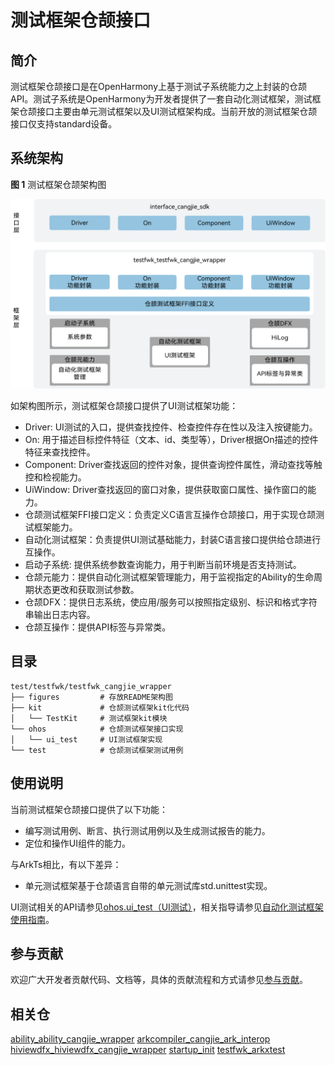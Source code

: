 # 测试框架仓颉接口

## 简介

 测试框架仓颉接口是在OpenHarmony上基于测试子系统能力之上封装的仓颉API。测试子系统是OpenHarmony为开发者提供了一套自动化测试框架，测试框架仓颉接口主要由单元测试框架以及UI测试框架构成。当前开放的测试框架仓颉接口仅支持standard设备。

## 系统架构

**图 1**  测试框架仓颉架构图

![测试框架仓颉架构图](figures/testfwk_cangjie_wrapper_architecture_zh.png)

如架构图所示，测试框架仓颉接口提供了UI测试框架功能：

- Driver: UI测试的入口，提供查找控件、检查控件存在性以及注入按键能力。
- On: 用于描述目标控件特征（文本、id、类型等），Driver根据On描述的控件特征来查找控件。
- Component: Driver查找返回的控件对象，提供查询控件属性，滑动查找等触控和检视能力。
- UiWindow: Driver查找返回的窗口对象，提供获取窗口属性、操作窗口的能力。
- 仓颉测试框架FFI接口定义：负责定义C语言互操作仓颉接口，用于实现仓颉测试框架能力。
- 自动化测试框架：负责提供UI测试基础能力，封装C语言接口提供给仓颉进行互操作。
- 启动子系统: 提供系统参数查询能力，用于判断当前环境是否支持测试。
- 仓颉元能力：提供自动化测试框架管理能力，用于监视指定的Ability的生命周期状态更改和获取测试参数。
- 仓颉DFX：提供日志系统，使应用/服务可以按照指定级别、标识和格式字符串输出日志内容。
- 仓颉互操作：提供API标签与异常类。

## 目录

```
test/testfwk/testfwk_cangjie_wrapper
├── figures         # 存放README架构图
├── kit             # 仓颉测试框架kit化代码
│   └── TestKit     # 测试框架kit模块
└── ohos            # 仓颉测试框架接口实现
│   └── ui_test     # UI测试框架实现
└── test            # 仓颉测试框架测试用例
```

## 使用说明

当前测试框架仓颉接口提供了以下功能：

- 编写测试用例、断言、执行测试用例以及生成测试报告的能力。
- 定位和操作UI组件的能力。

与ArkTs相比，有以下差异：

- 单元测试框架基于仓颉语言自带的单元测试库std.unittest实现。

UI测试相关的API请参见[ohos.ui_test（UI测试）](https://gitcode.com/openharmony-sig/arkcompiler_cangjie_ark_interop/blob/master/doc/API_Reference/source_zh_cn/apis/TestKit/cj-apis-ui_test.md)，相关指导请参见[自动化测试框架使用指南](https://gitcode.com/openharmony-sig/arkcompiler_cangjie_ark_interop/blob/master/doc/Dev_Guide/source_zh_cn/application-test/cj-arkxtest-guidelines.md)。

## 参与贡献

欢迎广大开发者贡献代码、文档等，具体的贡献流程和方式请参见[参与贡献](https://gitcode.com/openharmony/docs/blob/master/zh-cn/contribute/%E5%8F%82%E4%B8%8E%E8%B4%A1%E7%8C%AE.md)。

## 相关仓

[ability_ability_cangjie_wrapper](https://gitcode.com/openharmony-sig/ability_ability_cangjie_wrapper)
[arkcompiler_cangjie_ark_interop](https://gitcode.com/openharmony-sig/arkcompiler_cangjie_ark_interop)
[hiviewdfx_hiviewdfx_cangjie_wrapper](https://gitcode.com/openharmony-sig/hiviewdfx_hiviewdfx_cangjie_wrapper)
[startup_init](https://gitcode.com/openharmony/startup_init)
[testfwk_arkxtest](https://gitcode.com/openharmony/testfwk_arkxtest)
